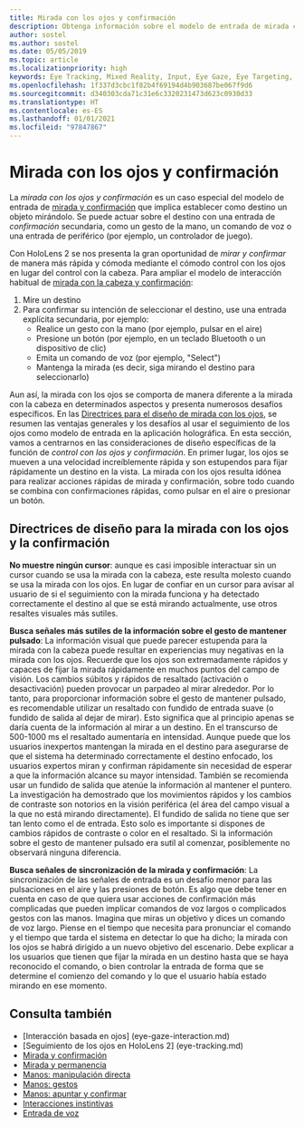 ```yaml
---
title: Mirada con los ojos y confirmación
description: Obtenga información sobre el modelo de entrada de mirada con los ojos y confirmación.
author: sostel
ms.author: sostel
ms.date: 05/05/2019
ms.topic: article
ms.localizationpriority: high
keywords: Eye Tracking, Mixed Reality, Input, Eye Gaze, Eye Targeting, HoloLens 2, Eye-based Selection, mixed reality headset, windows mixed reality headset, virtual reality headset, HoloLens, MRTK, Mixed Reality Toolkit, gaze
ms.openlocfilehash: 1f337d3cbc1f82b4f69194d4b903687be067f9d6
ms.sourcegitcommit: d340303cda71c31e6c3320231473d623c0930d33
ms.translationtype: HT
ms.contentlocale: es-ES
ms.lasthandoff: 01/01/2021
ms.locfileid: "97847867"
---
```

# <a name="eye-gaze-and-commit"></a>Mirada con los ojos y confirmación

La _mirada con los ojos y confirmación_ es un caso especial del modelo de entrada de [mirada y confirmación](gaze-and-commit.md) que implica establecer como destino un objeto mirándolo. Se puede actuar sobre el destino con una entrada de _confirmación_ secundaria, como un gesto de la mano, un comando de voz o una entrada de periférico (por ejemplo, un controlador de juego). 

Con HoloLens 2 se nos presenta la gran oportunidad de _mirar y confirmar_ de manera más rápida y cómoda mediante el cómodo control con los ojos en lugar del control con la cabeza. Para ampliar el modelo de interacción habitual de [mirada con la cabeza y confirmación](gaze-and-commit.md): 
1. Mire un destino 
2. Para confirmar su intención de seleccionar el destino, use una entrada explícita secundaria, por ejemplo:  
   - Realice un gesto con la mano (por ejemplo, pulsar en el aire)
   - Presione un botón (por ejemplo, en un teclado Bluetooth o un dispositivo de clic)
   - Emita un comando de voz (por ejemplo, "Select")
   - Mantenga la mirada (es decir, siga mirando el destino para seleccionarlo)

Aun así, la mirada con los ojos se comporta de manera diferente a la mirada con la cabeza en determinados aspectos y presenta numerosos desafíos específicos. En las [Directrices para el diseño de mirada con los ojos](eye-tracking.md), se resumen las ventajas generales y los desafíos al usar el seguimiento de los ojos como modelo de entrada en la aplicación holográfica. En esta sección, vamos a centrarnos en las consideraciones de diseño específicas de la función de _control con los ojos y confirmación_.
En primer lugar, los ojos se mueven a una velocidad increíblemente rápida y son estupendos para fijar rápidamente un destino en la vista. La mirada con los ojos resulta idónea para realizar acciones rápidas de mirada y confirmación, sobre todo cuando se combina con confirmaciones rápidas, como pulsar en el aire o presionar un botón.
   
## <a name="design-guidelines-for-eye-gaze-and-commit"></a>Directrices de diseño para la mirada con los ojos y la confirmación

**No muestre ningún cursor**: aunque es casi imposible interactuar sin un cursor cuando se usa la mirada con la cabeza, este resulta molesto cuando se usa la mirada con los ojos. En lugar de confiar en un cursor para avisar al usuario de si el seguimiento con la mirada funciona y ha detectado correctamente el destino al que se está mirando actualmente, use otros resaltes visuales más sutiles.

**Busca señales más sutiles de la información sobre el gesto de mantener pulsado**: La información visual que puede parecer estupenda para la mirada con la cabeza puede resultar en experiencias muy negativas en la mirada con los ojos. Recuerde que los ojos son extremadamente rápidos y capaces de fijar la mirada rápidamente en muchos puntos del campo de visión. Los cambios súbitos y rápidos de resaltado (activación o desactivación) pueden provocar un parpadeo al mirar alrededor. Por lo tanto, para proporcionar información sobre el gesto de mantener pulsado, es recomendable utilizar un resaltado con fundido de entrada suave (o fundido de salida al dejar de mirar). Esto significa que al principio apenas se daría cuenta de la información al mirar a un destino. En el transcurso de 500-1000 ms el resaltado aumentaría en intensidad. Aunque puede que los usuarios inexpertos mantengan la mirada en el destino para asegurarse de que el sistema ha determinado correctamente el destino enfocado, los usuarios expertos miran y confirman rápidamente sin necesidad de esperar a que la información alcance su mayor intensidad. También se recomienda usar un fundido de salida que atenúe la información al mantener el puntero. La investigación ha demostrado que los movimientos rápidos y los cambios de contraste son notorios en la visión periférica (el área del campo visual a la que no está mirando directamente).
El fundido de salida no tiene que ser tan lento como el de entrada. Esto solo es importante si dispones de cambios rápidos de contraste o color en el resaltado. Si la información sobre el gesto de mantener pulsado era sutil al comenzar, posiblemente no observará ninguna diferencia.

**Busca señales de sincronización de la mirada y confirmación**: La sincronización de las señales de entrada es un desafío menor para las pulsaciones en el aire y las presiones de botón. Es algo que debe tener en cuenta en caso de que quiera usar acciones de confirmación más complicadas que pueden implicar comandos de voz largos o complicados gestos con las manos. Imagina que miras un objetivo y dices un comando de voz largo. Piense en el tiempo que necesita para pronunciar el comando y el tiempo que tarda el sistema en detectar lo que ha dicho; la mirada con los ojos se habrá dirigido a un nuevo objetivo del escenario. Debe explicar a los usuarios que tienen que fijar la mirada en un destino hasta que se haya reconocido el comando, o bien controlar la entrada de forma que se determine el comienzo del comando y lo que el usuario había estado mirando en ese momento.

## <a name="see-also"></a>Consulta también

* [Interacción basada en ojos] (eye-gaze-interaction.md)
* [Seguimiento de los ojos en HoloLens 2] (eye-tracking.md)
* [Mirada y confirmación](gaze-and-commit.md)
* [Mirada y permanencia](gaze-and-dwell.md)
* [Manos: manipulación directa](direct-manipulation.md)
* [Manos: gestos](gaze-and-commit.md#composite-gestures)
* [Manos: apuntar y confirmar](point-and-commit.md)
* [Interacciones instintivas](interaction-fundamentals.md)
* [Entrada de voz](voice-input.md)
